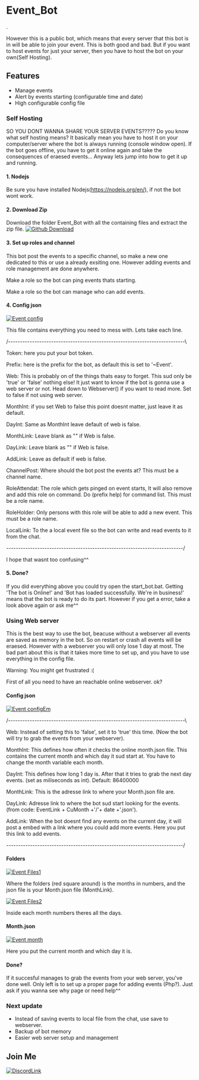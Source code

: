 # Event_Bot
.

However this is a public bot, which means that every server that this bot is in will be able to join your event. This is both good and bad. But if you want to host events for just your server, then you have to host the bot on your own(Self Hosting).

## Features
- Manage events
- Alert by events starting (configurable time and date)
- High configurable config file

### Self Hosting

SO YOU DONT WANNA SHARE YOUR SERVER EVENTS?????
Do you know what self hosting means? It basically mean you have to host it on your computer/server where the bot is always running (console window open). If the bot goes offline, you have to get it online again and take the 
consequences of eraesed events... Anyway lets jump into how to get it up and running.


#### 1. Nodejs
Be sure you have installed Nodejs(https://nodejs.org/en/), if not the bot wont work.


#### 2. Download Zip
Download the folder Event_Bot with all the containing files and extract the zip file.
<img>[![Github Download](https://wad0.000webhostapp.com/images/Event_bot/Github_download.PNG)](https://wad0.000webhostapp.com/images/Event_bot/Github_download.PNG)


#### 3. Set up roles and channel
This bot post the events to a specific channel, so make a new one dedicated to this or use a already exsiting one. However adding events and role management are done anywhere. 


Make a role so the bot can ping events thats starting.

Make a role so the bot can manage who can add events.


#### 4. Config json
<img>[![Event config](https://wad0.000webhostapp.com/images/Event_bot/Event_configEm.PNG)](https://wad0.000webhostapp.com/images/Event_bot/Event_configEm.PNG)

This file contains everything you need to mess with. Lets take each line.

/--------------------------------------------------------------------------\



Token: here you put your bot token.

Prefix: here is the prefix for the bot, as default this is set to '~Event'.

Web: This is probably on of the things thats easy to forget. This sud only be 'true' or 'false' nothing else! It just want to know if the bot is gonna use a web server or not. Head down to Webserver() if you want to read more. Set to false if not using web server.

MonthInt: if you set Web to false this point doesnt matter, just leave it as default.

DayInt: Same as MonthInt leave default of web is false.

MonthLink: Leave blank as "" if Web is false.

DayLink: Leave blank as "" if Web is false.

AddLink: Leave as default if web is false.

ChannelPost: Where should the bot post the events at? This must be a channel name.

RoleAttendat: The role which gets pinged on event starts, It will also remove and add this role on command. Do (prefix help) for command list. This must be a role name.

RoleHolder: Only persons with this role will be able to add a new event. This must be a role name.

LocalLink: To the a local event file so the bot can write and read events to it from the chat.

\--------------------------------------------------------------------------/

I hope that wasnt too confusing^^


#### 5. Done?
If you did everything above you could try open the start_bot.bat. Getting 'The bot is Online!' and 'Bot has loaded successfully. We\'re in business!' means that the bot is ready to do its part. However if you get a error, take a look above again or ask me^^


### Using Web server
This is the best way to use the bot, beacuse without a webserver all events are saved as memory in the bot. So on restart or crash all events will be eraesed. However with a webserver you will only lose 1 day at most. The bad part about this is that it takes more time to set up, and you have to use everything in the config file. 

Warning: You might get frustrated :(

First of all you need to have an reachable online webserver. 
ok?

#### Config json
<img>[![Event configEm](https://wad0.000webhostapp.com/images/Event_bot/Event_config1.PNG)](https://wad0.000webhostapp.com/images/Event_bot/Event_config1.PNG)

/--------------------------------------------------------------------------\



Web: Instead of setting this to 'false', set it to 'true' this time. (Now the bot will try to grab the events from your webserver).

MonthInt: This defines how often it checks the online month.json file. This contains the current month and which day it sud start at. You have to change the month variable each month.

DayInt: This defines how long 1 day is. After that it tries to grab the next day events. (set as miliseconds as int). Default: 86400000

MonthLink: This is the adresse link to where your Month.json file are.

DayLink: Adresse link to where the bot sud start looking for the events. (from code: EventLink + CuMonth +'/'+ date +'.json').

AddLink: When the bot doesnt find any events on the current day, it will post a embed with a link where you could add more events. Here you put this link to add events.

\--------------------------------------------------------------------------/


#### Folders
<img>[![Event Files1](https://wad0.000webhostapp.com/images/Event_bot/Event_files1.PNG)](https://wad0.000webhostapp.com/images/Event_bot/Event_files1.PNG)

Where the folders (red square around) is the months in numbers, and the json file is your Month.json file (MonthLink).

<img>[![Event Files2](https://wad0.000webhostapp.com/images/Event_bot/Event_files2.PNG)](https://wad0.000webhostapp.com/images/Event_bot/Event_files2.PNG)

Inside each month numbers theres all the days.

#### Month.json
<img>[![Event month](https://wad0.000webhostapp.com/images/Event_bot/Event_month.PNG)](https://wad0.000webhostapp.com/images/Event_bot/Event_month.PNG)

Here you put the current month and which day it is.

#### Done?
If it succesful manages to grab the events from your web server, you've done well. Only left is to set up a proper page for adding events (Php?). Just ask if you wanna see why page or need help^^

### Next update
- Instead of saving events to local file from the chat, use save to webserver.
- Backup of bot memory
- Easier web server setup and management

## Join Me
<img>[![DiscordLink](https://wad0.000webhostapp.com/images/Event_bot/Event_month.PNG)](https://discord.io/JrHcNuE)

